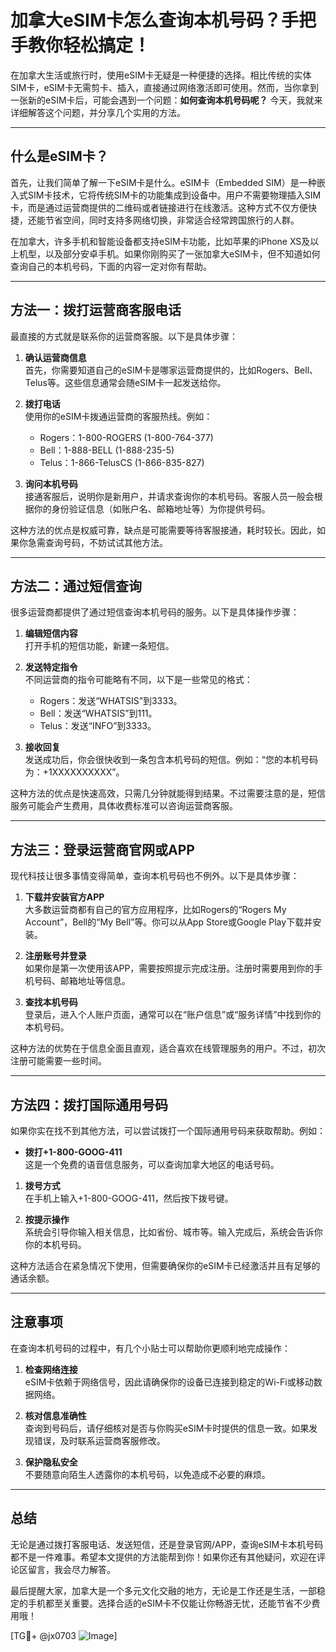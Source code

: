 # 加拿大eSIM卡怎么查询本机号码？手把手教你轻松搞定！

在加拿大生活或旅行时，使用eSIM卡无疑是一种便捷的选择。相比传统的实体SIM卡，eSIM卡无需剪卡、插入，直接通过网络激活即可使用。然而，当你拿到一张新的eSIM卡后，可能会遇到一个问题：**如何查询本机号码呢？** 今天，我就来详细解答这个问题，并分享几个实用的方法。

---

## 什么是eSIM卡？

首先，让我们简单了解一下eSIM卡是什么。eSIM卡（Embedded SIM）是一种嵌入式SIM卡技术，它将传统SIM卡的功能集成到设备中。用户不需要物理插入SIM卡，而是通过运营商提供的二维码或者链接进行在线激活。这种方式不仅方便快捷，还能节省空间，同时支持多网络切换，非常适合经常跨国旅行的人群。

在加拿大，许多手机和智能设备都支持eSIM卡功能，比如苹果的iPhone XS及以上机型，以及部分安卓手机。如果你刚购买了一张加拿大eSIM卡，但不知道如何查询自己的本机号码，下面的内容一定对你有帮助。

---

## 方法一：拨打运营商客服电话

最直接的方式就是联系你的运营商客服。以下是具体步骤：

1. **确认运营商信息**  
   首先，你需要知道自己的eSIM卡是哪家运营商提供的，比如Rogers、Bell、Telus等。这些信息通常会随eSIM卡一起发送给你。

2. **拨打电话**  
   使用你的eSIM卡拨通运营商的客服热线。例如：
   - Rogers：1-800-ROGERS (1-800-764-377)
   - Bell：1-888-BELL (1-888-235-5)
   - Telus：1-866-TelusCS (1-866-835-827)

3. **询问本机号码**  
   接通客服后，说明你是新用户，并请求查询你的本机号码。客服人员一般会根据你的身份验证信息（如账户名、邮箱地址等）为你提供号码。

这种方法的优点是权威可靠，缺点是可能需要等待客服接通，耗时较长。因此，如果你急需查询号码，不妨试试其他方法。

---

## 方法二：通过短信查询

很多运营商都提供了通过短信查询本机号码的服务。以下是具体操作步骤：

1. **编辑短信内容**  
   打开手机的短信功能，新建一条短信。

2. **发送特定指令**  
   不同运营商的指令可能略有不同，以下是一些常见的格式：
   - Rogers：发送“WHATSIS”到3333。
   - Bell：发送“WHATSIS”到111。
   - Telus：发送“INFO”到3333。

3. **接收回复**  
   发送成功后，你会很快收到一条包含本机号码的短信。例如：“您的本机号码为：+1XXXXXXXXXX”。

这种方法的优点是快速高效，只需几分钟就能得到结果。不过需要注意的是，短信服务可能会产生费用，具体收费标准可以咨询运营商客服。

---

## 方法三：登录运营商官网或APP

现代科技让很多事情变得简单，查询本机号码也不例外。以下是具体步骤：

1. **下载并安装官方APP**  
   大多数运营商都有自己的官方应用程序，比如Rogers的“Rogers My Account”，Bell的“My Bell”等。你可以从App Store或Google Play下载并安装。

2. **注册账号并登录**  
   如果你是第一次使用该APP，需要按照提示完成注册。注册时需要用到你的手机号码、邮箱地址等信息。

3. **查找本机号码**  
   登录后，进入个人账户页面，通常可以在“账户信息”或“服务详情”中找到你的本机号码。

这种方法的优势在于信息全面且直观，适合喜欢在线管理服务的用户。不过，初次注册可能需要一些时间。

---

## 方法四：拨打国际通用号码

如果你实在找不到其他方法，可以尝试拨打一个国际通用号码来获取帮助。例如：

- **拨打+1-800-GOOG-411**  
  这是一个免费的语音信息服务，可以查询加拿大地区的电话号码。

1. **拨号方式**  
   在手机上输入+1-800-GOOG-411，然后按下拨号键。

2. **按提示操作**  
   系统会引导你输入相关信息，比如省份、城市等。输入完成后，系统会告诉你你的本机号码。

这种方法适合在紧急情况下使用，但需要确保你的eSIM卡已经激活并且有足够的通话余额。

---

## 注意事项

在查询本机号码的过程中，有几个小贴士可以帮助你更顺利地完成操作：

1. **检查网络连接**  
   eSIM卡依赖于网络信号，因此请确保你的设备已连接到稳定的Wi-Fi或移动数据网络。

2. **核对信息准确性**  
   查询到号码后，请仔细核对是否与你购买eSIM卡时提供的信息一致。如果发现错误，及时联系运营商客服修改。

3. **保护隐私安全**  
   不要随意向陌生人透露你的本机号码，以免造成不必要的麻烦。

---

## 总结

无论是通过拨打客服电话、发送短信，还是登录官网/APP，查询eSIM卡本机号码都不是一件难事。希望本文提供的方法能帮到你！如果你还有其他疑问，欢迎在评论区留言，我会尽力解答。

最后提醒大家，加拿大是一个多元文化交融的地方，无论是工作还是生活，一部稳定的手机都至关重要。选择合适的eSIM卡不仅能让你畅游无忧，还能节省不少费用哦！

[TG💪+ @jx0703 ![Image](https://github.com/user-attachments/assets/dbca1d08-cadb-493c-b0ec-ad6f7a83f270)]